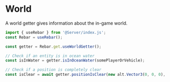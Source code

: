 # World

A world getter gives information about the in-game world.

```ts
import { useRebar } from '@Server/index.js';
const Rebar = useRebar();

const getter = Rebar.get.useWorldGetter();

// Check if an entity is in ocean water
const isInWater = getter.isInOceanWater(somePlayerOrVehicle);

// Check if a position is completely clear
const isClear = await getter.positionIsClear(new alt.Vector3(0, 0, 0), 'all');
```

